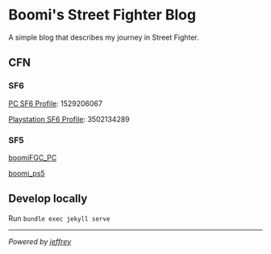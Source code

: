 #  Boomi's Street Fighter Blog

A simple blog that describes my journey in Street Fighter.

## CFN

### SF6

[PC SF6 Profile](https://www.streetfighter.com/6/buckler/profile/1529206067): 1529206067

[Playstation SF6 Profile](https://www.streetfighter.com/6/buckler/profile/3502134289): 3502134289

### SF5

[boomiFGC_PC](https://game.capcom.com/cfn/sfv/profile/boomiFGC_PC?lang=en)

[boomi_ps5](https://game.capcom.com/cfn/sfv/profile/boomi_ps5?lang=en)

## Develop locally

Run `bundle exec jekyll serve`

---
_Powered by [jeffrey](http://jeffwayne.me/)_
